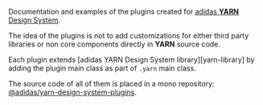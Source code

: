 Documentation and examples of the plugins created for [adidas **YARN** Design System][yarn].

The idea of the plugins is not to add customizations for either third party libraries or non core components directly in **YARN** source code.

Each plugin extends [adidas YARN Design System library][yarn-library] by adding the plugin main class as part of `.yarn` main class.

The source code of all of them is placed in a mono repository: [@adidas/yarn-design-system-plugins][repository].

[repository]: https://github.com/adidas/adidas-yarn-design-system-plugins
[yarn]: https://github.com/adidas/adidas-yarn-design-system
